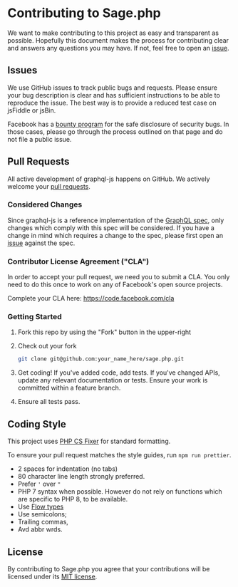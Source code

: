 # Contributing to Sage.php

We want to make contributing to this project as easy and transparent as
possible. Hopefully this document makes the process for contributing clear and
answers any questions you may have. If not, feel free to open an [issue](https://github.com/dorkodu/sage/issues/).

## Issues

We use GitHub issues to track public bugs and requests. Please ensure your bug description is clear and has sufficient instructions to be able to reproduce the issue. The best way is to provide a reduced test case on jsFiddle or jsBin.

Facebook has a [bounty program](https://www.facebook.com/whitehat/) for the safe disclosure of security bugs. In those cases, please go through the process outlined on that page and do not file a public issue.

## Pull Requests

All active development of graphql-js happens on GitHub. We actively welcome
your [pull requests](https://help.github.com/articles/creating-a-pull-request).

### Considered Changes

Since graphql-js is a reference implementation of the
[GraphQL spec](https://graphql.github.io/graphql-spec/), only changes which comply
with this spec will be considered. If you have a change in mind which requires a
change to the spec, please first open an
[issue](https://github.com/graphql/graphql-spec/issues/) against the spec.

### Contributor License Agreement ("CLA")

In order to accept your pull request, we need you to submit a CLA. You only need
to do this once to work on any of Facebook's open source projects.

Complete your CLA here: <https://code.facebook.com/cla>

### Getting Started

1. Fork this repo by using the "Fork" button in the upper-right

2. Check out your fork

   ```sh
   git clone git@github.com:your_name_here/sage.php.git
   ```

4. Get coding! If you've added code, add tests. If you've changed APIs, update
   any relevant documentation or tests. Ensure your work is committed within a
   feature branch.

5. Ensure all tests pass.


## Coding Style

This project uses [PHP CS Fixer](https://github.com/FriendsOfPHP/) for standard formatting.

To ensure your pull request matches the style guides, run `npm run prettier`.

- 2 spaces for indentation (no tabs)
- 80 character line length strongly preferred.
- Prefer `'` over `"`
- PHP 7 syntax when possible. However do not rely on functions which are specific to PHP 8, to be available.
- Use [Flow types](https://flowtype.org/)
- Use semicolons;
- Trailing commas,
- Avd abbr wrds.

## License

By contributing to Sage.php you agree that your contributions will be
licensed under its [MIT license](../LICENSE).